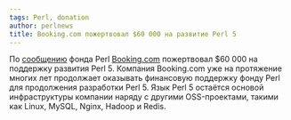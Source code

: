 ```yaml
---
tags: Perl, donation
author: perlnews
title: Booking.com пожертвовал $60 000 на развитие Perl 5
---
```


По
[сообщению](http://news.perlfoundation.org/2015/08/bookingcom-donate-60000-to-per-1.html)
фонда Perl [Booking.com](https://booking.com) пожертвовал $60 000 на поддержку
развития Perl 5. Компания Booking.com уже на протяжение многих лет продолжает
оказывать финансовую поддержку фонду Perl для продолжения разработки Perl 5.
Язык Perl 5 остаётся основой инфраструктуры компании наряду с другими
OSS-проектами, такими как Linux, MySQL, Nginx, Hadoop и Redis.
